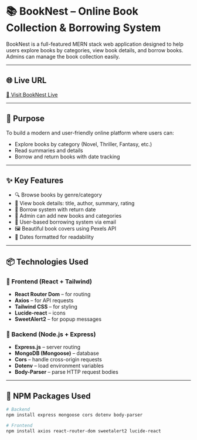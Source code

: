 # 📚 BookNest – Online Book Collection & Borrowing System

BookNest is a full-featured MERN stack web application designed to help users explore books by categories, view book details, and borrow books. Admins can manage the book collection easily.

---

## 🌐 Live URL

[🔗 Visit BookNest Live](https://assignment-11-8f2e3.web.app)

---

## 🎯 Purpose

To build a modern and user-friendly online platform where users can:
- Explore books by category (Novel, Thriller, Fantasy, etc.)
- Read summaries and details
- Borrow and return books with date tracking

---

## ✨ Key Features

- 🔍 Browse books by genre/category
- 📖 View book details: title, author, summary, rating
- 🛒 Borrow system with return date
- 📂 Admin can add new books and categories
- 🔐 User-based borrowing system via email
- 🖼️ Beautiful book covers using Pexels API
- 📅 Dates formatted for readability

---

## 📦 Technologies Used

### 🚀 Frontend (React + Tailwind)
- **React Router Dom** – for routing
- **Axios** – for API requests
- **Tailwind CSS** – for styling
- **Lucide-react** – icons
- **SweetAlert2** – for popup messages

### 🔧 Backend (Node.js + Express)
- **Express.js** – server routing
- **MongoDB (Mongoose)** – database
- **Cors** – handle cross-origin requests
- **Dotenv** – load environment variables
- **Body-Parser** – parse HTTP request bodies

---

## 📁 NPM Packages Used

```bash
# Backend
npm install express mongoose cors dotenv body-parser

# Frontend
npm install axios react-router-dom sweetalert2 lucide-react
